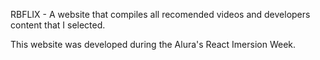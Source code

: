 RBFLIX - A website that compiles all recomended videos and developers content that I selected.

This website was developed during the Alura's React Imersion Week.
